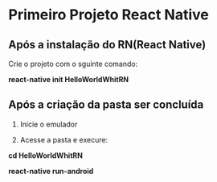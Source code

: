 # Primeiro Projeto React Native

## Após a instalação do RN(React Native)

Crie o projeto com o sguinte comando: 

**react-native init HelloWorldWhitRN**

## Após a criação da pasta ser concluída
  
1. Inicie o emulador

2. Acesse a pasta e execure:

**cd HelloWorldWhitRN**

**react-native run-android**
